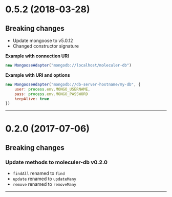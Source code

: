 <a name="0.5.2"></a>
# 0.5.2 (2018-03-28)

## Breaking changes
- Update mongoose to v5.0.12
- Changed constructor signature

**Example with connection URI**
```js
new MongooseAdapter("mongodb://localhost/moleculer-db")
```

**Example with URI and options**
```js
new MongooseAdapter("mongodb://db-server-hostname/my-db", {
    user: process.env.MONGO_USERNAME,
    pass: process.env.MONGO_PASSWORD
    keepAlive: true
})
```

--------------------------------------------------
<a name="0.2.0"></a>
# 0.2.0 (2017-07-06)

## Breaking changes

### Update methods to moleculer-db v0.2.0
- `findAll` renamed to `find`
- `update` renamed to `updateMany`
- `remove` renamed to `removeMany`

--------------------------------------------------
